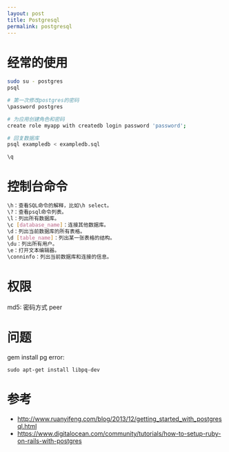 ```yaml
---
layout: post
title: Postgresql
permalink: postgresql
---
```


# 经常的使用

```sh
sudo su - postgres
psql

# 第一次修改postgres的密码
\password postgres

# 为应用创建角色和密码
create role myapp with createdb login password 'password';

# 回复数据库
psql exampledb < exampledb.sql

\q
```

# 控制台命令

```sh
\h：查看SQL命令的解释，比如\h select。
\?：查看psql命令列表。
\l：列出所有数据库。
\c [database_name]：连接其他数据库。
\d：列出当前数据库的所有表格。
\d [table_name]：列出某一张表格的结构。
\du：列出所有用户。
\e：打开文本编辑器。
\conninfo：列出当前数据库和连接的信息。
```

# 权限

md5: 密码方式
peer

# 问题
gem install pg error:

```
sudo apt-get install libpq-dev
```

# 参考

* http://www.ruanyifeng.com/blog/2013/12/getting_started_with_postgresql.html
* https://www.digitalocean.com/community/tutorials/how-to-setup-ruby-on-rails-with-postgres
